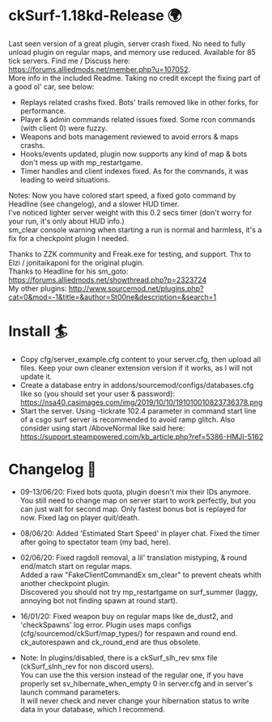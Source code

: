 ﻿# ckSurf-1.18kd-Release 🌍
  Last seen version of a great plugin, server crash fixed. No need to fully unload plugin on regular maps, and memory use reduced.
  Available for 85 tick servers. Find me / Discuss here: https://forums.alliedmods.net/member.php?u=107052.  
  More info in the included Readme. Taking no credit except the fixing part of a good ol' car, see below:
  - Replays related crashs fixed. Bots' trails removed like in other forks, for performance.
  - Player & admin commands related issues fixed. Some rcon commands (with client 0) were fuzzy.
  - Weapons and bots management reviewed to avoid errors & maps crashs.
  - Hooks/events updated, plugin now supports any kind of map & bots don't mess up with mp_restartgame.
  - Timer handles and client indexes fixed. As for the commands, it was leading to weird situations.

Notes: Now you have colored start speed, a fixed goto command by Headline (see changelog), and a slower HUD timer.  
       I've noticed lighter server weight with this 0.2 secs timer (don't worry for your run, it's only about HUD info.)  
       sm_clear console warning when starting a run is normal and harmless, it's a fix for a checkpoint plugin I needed.  

Thanks to ZZK community and Freak.exe for testing, and support. Thx to Elzi / jonitaikaponi for the original plugin.  
Thanks to Headline for his sm_goto:  https://forums.alliedmods.net/showthread.php?p=2323724  
My other plugins: http://www.sourcemod.net/plugins.php?cat=0&mod=-1&title=&author=St00ne&description=&search=1

# Install 🏄
  - Copy cfg/server_example.cfg content to your server.cfg, then upload all files. Keep your own cleaner extension version if it works, as I will not update it.
  - Create a database entry in addons/sourcemod/configs/databases.cfg like so (you should set your user & password):
  https://nsa40.casimages.com/img/2019/10/10/191010010823736378.png
  - Start the server. Using -tickrate 102.4 parameter in command start line of a csgo surf server is recommended to avoid ramp glitch.
  Also consider using start /AboveNormal like said here: https://support.steampowered.com/kb_article.php?ref=5386-HMJI-5162

# Changelog 👹
  - 09-13/06/20: Fixed bots quota, plugin doesn't mix their IDs anymore. You still need to change map on server start to work perfectly, but you can just wait for second map. Only fastest bonus bot is replayed for now. Fixed lag on player quit/death.  
  
  - 08/06/20: Added 'Estimated Start Speed' in player chat. Fixed the timer after going to spectator team (my bad, here).  
  
  - 02/06/20: Fixed ragdoll removal, a lil' translation mistyping, & round end/match start on regular maps.  
  Added a raw "FakeClientCommandEx sm_clear" to prevent cheats whith another checkpoint plugin.  
  Discovered you should not try mp_restartgame on surf_summer (laggy, annoying bot not finding spawn at round start).  
  
  - 16/01/20: Fixed weapon buy on regular maps like de_dust2,  and 'checkSpawns' log error. Plugin uses maps configs (cfg/sourcemod/ckSurf/map_types/) for respawn and round end. ck_autorespawn and ck_round_end are thus obsolete.  
  
  - Note: In plugins/disabled, there is a ckSurf_slh_rev smx file (ckSurf_slnh_rev for non discord users).  
    You can use the this version instead of the regular one, if you have properly set sv_hibernate_when_empty 0 in server.cfg and in server's launch command parameters.  
    It will never check and never change your hibernation status to write data in your database, which I recommend.
